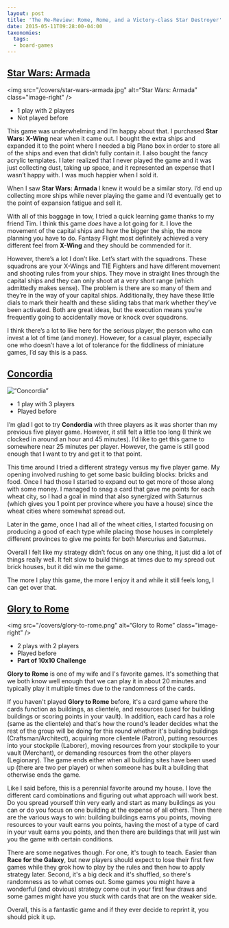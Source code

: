 ```yaml
---
layout: post
title: 'The Re-Review: Rome, Rome, and a Victory-class Star Destroyer'
date: 2015-05-11T09:28:00-04:00
taxonomies:
  tags:
  - board-games
---
```

## [Star Wars: Armada](https://boardgamegeek.com/boardgame/163745/star-wars-armada)

<img src="/covers/star-wars-armada.jpg" alt=“Star Wars: Armada” class="image-right" />

- 1 play with 2 players
- Not played before

This game was underwhelming and I’m happy about that. I purchased **Star Wars: X-Wing** near when it came out. I bought the extra ships and expanded it to the point where I needed a big Plano box in order to store all of the ships and even that didn’t fully contain it. I also bought the fancy acrylic templates. I later realized that I never played the game and it was just collecting dust, taking up space, and it represented an expense that I wasn’t happy with. I was much happier when I sold it.

When I saw **Star Wars: Armada** I knew it would be a similar story. I’d end up collecting more ships while never playing the game and I’d eventually get to the point of expansion fatigue and sell it.

With all of this baggage in tow, I tried a quick learning game thanks to my friend Tim. I think this game *does* have a lot going for it. I love the movement of the capital ships and how the bigger the ship, the more planning you have to do. Fantasy Flight most definitely achieved a very different feel from **X-Wing** and they should be commended for it.

However, there’s a lot I don’t like. Let’s start with the squadrons. These squadrons are your X-Wings and TIE Fighters and have different movement and shooting rules from your ships. They  move in straight lines through the capital ships and they can only shoot at a very short range (which admittedly makes sense).  The problem is there are so many of them and they’re in the way of your capital ships. Additionally, they have these little dials to mark their health and these sliding tabs that mark whether they’ve been activated. Both are great ideas, but the execution means you’re frequently going to accidentally move or knock over squadrons.

I think there’s a lot to like here for the serious player, the person who can invest a lot of time (and money). However, for a casual player, especially one who doesn’t have a lot of tolerance for the fiddliness of miniature games, I’d say this is a pass.

## [Concordia](https://boardgamegeek.com/boardgame/124361/concordia)

<img src="/covers/concordia.jpg" alt=“Concordia” class="image-right" />

- 1 play with 3 players
- Played before

I’m glad I got to try **Condordia** with three players as it was shorter than my previous five player game. However, it still felt a little too long (I think we clocked in around an hour and 45 minutes). I’d like to get this game to somewhere near 25 minutes per player. However, the game is still good enough that I want to try and get it to that point.

This time around I tried a different strategy versus my five player game. My opening involved rushing to get some basic building blocks: bricks and food. Once I had those I started to expand out to get more of those along with some money. I managed to snag a card that gave me points for each wheat city, so I had a goal in mind that also synergized with Saturnus (which gives you 1 point per province where you have a house) since the wheat cities where somewhat spread out.

Later in the game, once I had all of the wheat cities, I started focusing on producing a good of each type while placing those houses in completely different provinces to give me points for both Mercurius and Saturnus.

Overall I felt like my strategy didn’t focus on any one thing, it just did a lot of things really well. It felt slow to build things at times due to my spread out brick houses, but it did win me the game.

The more I play this game, the more I enjoy it and while it still feels long, I can get over that.

## [Glory to Rome](https://boardgamegeek.com/boardgame/19857/glory-rome)

<img src="/covers/glory-to-rome.png" alt=“Glory to Rome” class="image-right" />

- 2 plays with 2 players
- Played before
- **Part of 10x10 Challenge**

**Glory to Rome** is one of my wife and I's favorite games. It's something that we both know well enough that we can play it in about 20 minutes and typically play it multiple times due to the randomness of the cards.

If you haven't played **Glory to Rome** before, it's a card game where the cards function as buildings, as clientele, and resources (used for building buildings or scoring points in your vault). In addition, each card has a role (same as the clientele) and that's how the round's leader decides what the rest of the group will be doing for this round whether it's building buildings (Craftsman/Architect), acquiring more clientele (Patron), putting resources into your stockpile (Laborer), moving resources from your stockpile to your vault (Merchant), or demanding resources from the other players (Legionary). The game ends either when all building sites have been used up (there are two per player) or when someone has built a building that otherwise ends the game.

Like I said before, this is a perennial favorite around my house. I love the different card combinations and figuring out what approach will work best. Do you spread yourself thin very early and start as many buildings as you can or do you focus on one building at the expense of all others. Then there are the various ways to win: building buildings earns you points, moving resources to your vault earns you points, having the most of a type of card in your vault earns you points, and then there are buildings that will just win you the game with certain conditions.

There are some negatives though. For one, it's tough to teach. Easier than **Race for the Galaxy**, but new players should expect to lose their first few games while they grok how to play by the rules and then how to apply strategy later. Second, it's a big deck and it's shuffled, so there's randomness as to what comes out. Some games you might have a wonderful (and obvious) strategy come out in your first few draws and some games might have you stuck with cards that are on the weaker side.

Overall, this is a fantastic game and if they ever decide to reprint it, you should pick it up.
